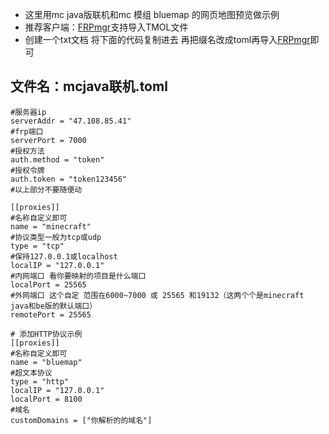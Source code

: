 - 这里用mc java版联机和mc 模组 bluemap 的网页地图预览做示例 
- 推荐客户端：[FRPmgr](https://github.com/koho/frpmgr/releases)支持导入TMOL文件
- 创建一个txt文档 将下面的代码复制进去 再把缀名改成toml再导入[FRPmgr](https://github.com/koho/frpmgr/releases)即可
## 文件名：mcjava联机.toml
```
#服务器ip
serverAddr = "47.108.85.41"
#frp端口
serverPort = 7000
#授权方法
auth.method = "token"
#授权令牌
auth.token = "token123456"
#以上部分不要随便动

[[proxies]]
#名称自定义即可
name = "minecraft"
#协议类型一般为tcp或udp
type = "tcp"
#保持127.0.0.1或localhost
localIP = "127.0.0.1"
#内网端口 看你要映射的项目是什么端口
localPort = 25565
#外网端口 这个自定 范围在6000~7000 或 25565 和19132（这两个个是minecraft java和be版的默认端口）
remotePort = 25565

# 添加HTTP协议示例
[[proxies]]
#名称自定义即可
name = "bluemap"
#超文本协议
type = "http"
localIP = "127.0.0.1"
localPort = 8100
#域名
customDomains = ["你解析的的域名"]
```